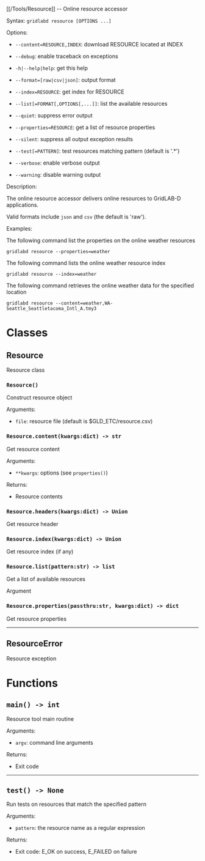 [[/Tools/Resource]] -- Online resource accessor

Syntax: `gridlabd resource [OPTIONS ...]`

Options:

* `--content=RESOURCE,INDEX`: download RESOURCE located at INDEX

* `--debug`: enable traceback on exceptions

* `-h|--help|help`: get this help

* `--format=[raw|csv|json]`: output format

* `--index=RESOURCE`: get index for RESOURCE

* `--list[=FORMAT[,OPTIONS[,...]]`: list the available resources

* `--quiet`: suppress error output

* `--properties=RESOURCE`: get a list of resource properties

* `--silent`: suppress all output exception results

* `--test[=PATTERN]`: test resources matching pattern (default is '.*')

* `--verbose`: enable verbose output

* `--warning`: disable warning output

Description:

The online resource accessor delivers online resources to GridLAB-D applications.

Valid formats include `json` and `csv` (the default is 'raw').

Examples:

The following command list the properties on the online weather resources

    gridlabd resource --properties=weather

The following command lists the online weather resource index

    gridlabd resource --index=weather

The following command retrieves the online weather data for the specified location

    gridlabd resource --content=weather,WA-Seattle_Seattletacoma_Intl_A.tmy3



# Classes

## Resource

Resource class

### `Resource()`

Construct resource object

Arguments:

* `file`: resource file (default is $GLD_ETC/resource.csv)


### `Resource.content(kwargs:dict) -> str`

Get resource content

Arguments:

* `**kwargs`: options (see `properties()`)

Returns:

* Resource contents


### `Resource.headers(kwargs:dict) -> Union`

Get resource header



### `Resource.index(kwargs:dict) -> Union`

Get resource index (if any)



### `Resource.list(pattern:str) -> list`

Get a list of available resources

Argument


### `Resource.properties(passthru:str, kwargs:dict) -> dict`

Get resource properties



---

## ResourceError

Resource exception

# Functions

## `main() -> int`

Resource tool main routine

Arguments:

* `argv`: command line arguments

Returns:

* Exit code


---

## `test() -> None`

Run tests on resources that match the specified pattern

Arguments:

* `pattern`: the resource name as a regular expression

Returns:

* Exit code: E_OK on success, E_FAILED on failure

